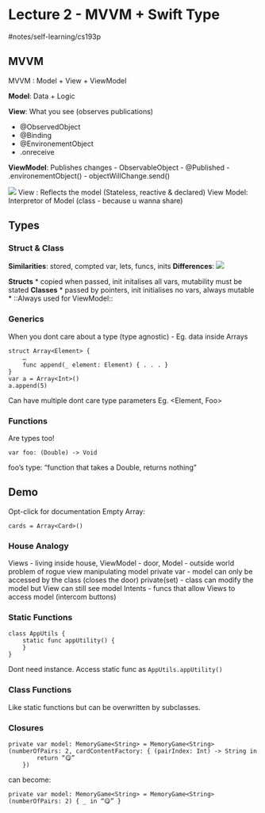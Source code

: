 # Lecture 2 - MVVM + Swift Type
#notes/self-learning/cs193p

## MVVM
MVVM : Model + View + ViewModel

**Model**: Data + Logic

**View**: What you see (observes publications)
- @ObservedObject
- @Binding
- @EnvironementObject
- .onreceive
    
**ViewModel**: Publishes changes
	- ObservableObject
	- @Published
	- .environementObject()
	- objectWillChange.send()

![](Lecture%202%20-%20MVVM%20+%20Swift%20Types/Screenshot%202020-06-11%20at%205.57.37%20AM.png)
View : Reflects the model (Stateless, reactive & declared)
View Model: Interpretor of Model (class - because u wanna share)

## Types
### Struct & Class
**Similarities**: stored, compted var, lets, funcs, inits
**Differences**:
![](Lecture%202%20-%20MVVM%20+%20Swift%20Types/Screenshot%202020-06-11%20at%206.06.30%20AM.png)

**Structs**
	* copied when passed, init initalises all vars, mutability must be stated
**Classes**
	* passed by pointers,  init initialises no vars, always mutable
	* ::Always used for ViewModel::

### Generics
When you dont care about a type (type agnostic) - Eg. data inside Arrays
```
struct Array<Element> {
	…
	func append(_ element: Element) { . . . }
}
var a = Array<Int>()
a.append(5)
```

Can have multiple dont care type parameters  Eg. <Element, Foo>

### Functions
Are types too!
```
var foo: (Double) -> Void
```
 foo’s type: “function that takes a Double, returns nothing”

## Demo 
Opt-click for documentation
Empty Array:
```
cards = Array<Card>()
```

### House Analogy
Views - living inside house, ViewModel - door, Model - outside world
problem of rogue view manipulating model
private var 	- model can only be accessed by the class (closes the door)
private(set) 	- class can modify the model but View can still see model
Intents 		- funcs that allow Views to access model (intercom buttons)

### Static Functions
```
class AppUtils {
    static func appUtility() {
    }
}
```
Dont need instance. Access static func as `AppUtils.appUtility()`

### Class Functions
Like static functions but can be overwritten by subclasses.

### Closures
```
private var model: MemoryGame<String> = MemoryGame<String>(numberOfPairs: 2, cardContentFactory: { (pairIndex: Int) -> String in
        return “😋”
    })
```
can become:
```
private var model: MemoryGame<String> = MemoryGame<String>(numberOfPairs: 2) { _ in “😋” }
```


